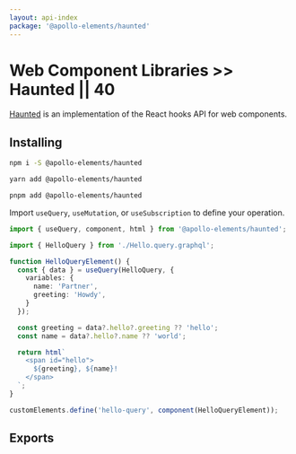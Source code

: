 ```yaml
---
layout: api-index
package: '@apollo-elements/haunted'
---
```

# Web Component Libraries >> Haunted || 40

[Haunted](https://github.com/matthewp/haunted) is an implementation of the React hooks API for web components.

## Installing

<code-tabs collection="package-managers" default-tab="npm">

```bash tab npm
npm i -S @apollo-elements/haunted
```

```bash tab yarn
yarn add @apollo-elements/haunted
```

```bash tab pnpm
pnpm add @apollo-elements/haunted
```

</code-tabs>

Import `useQuery`, `useMutation`, or `useSubscription` to define your operation.

```ts wcd LO2h5x8jgucn83YKGNeB src/Hello.ts
import { useQuery, component, html } from '@apollo-elements/haunted';

import { HelloQuery } from './Hello.query.graphql';

function HelloQueryElement() {
  const { data } = useQuery(HelloQuery, {
    variables: {
      name: 'Partner',
      greeting: 'Howdy',
    }
  });

  const greeting = data?.hello?.greeting ?? 'hello';
  const name = data?.hello?.name ?? 'world';

  return html`
    <span id="hello">
      ${greeting}, ${name}!
    </span>
  `;
}

customElements.define('hello-query', component(HelloQueryElement));
```

## Exports
